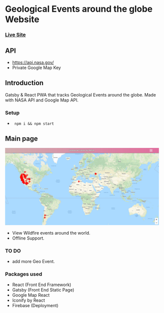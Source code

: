 # Geological Events around the globe Website

### [Live Site](https://geological-events.web.app/)

## API

- https://api.nasa.gov/
- Private Google Map Key

## Introduction

Gatsby & React PWA that tracks Geological Events around the globe.
Made with NASA API and Google Map API.

### Setup

- ` npm i && npm start`

## Main page

![Alt text](/Examples/ss1.jpg "Main Page")

- View Wildfire events around the world.
- Offline Support.

### TO DO

- add more Geo Event.

### Packages used

- React (Front End Framework)
- Gatsby (Front End Static Page)
- Google Map React
- Iconify by React
- Firebase (Deployment)
